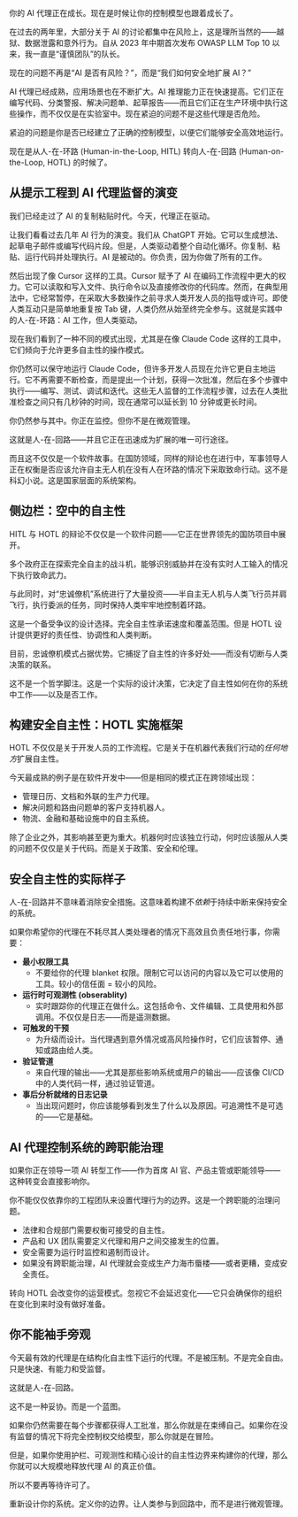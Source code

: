 你的 AI 代理正在成长。现在是时候让你的控制模型也跟着成长了。

在过去的两年里，大部分关于 AI 的讨论都集中在风险上，这是理所当然的——越狱、数据泄露和意外行为。自从 2023 年中期首次发布 OWASP LLM Top 10 以来，我一直是“谨慎团队”的队长。

现在的问题不再是“AI 是否有风险？”，而是“我们如何安全地扩展 AI？”

AI 代理已经成熟，应用场景也在不断扩大。AI 推理能力正在快速提高。它们正在编写代码、分类警报、解决问题单、起草报告——而且它们正在生产环境中执行这些操作，而不仅仅是在实验室中。现在紧迫的问题不是这些代理是否危险。

紧迫的问题是你是否已经建立了正确的控制模型，以便它们能够安全高效地运行。

现在是从人-在-环路 (Human-in-the-Loop, HITL) 转向人-在-回路 (Human-on-the-Loop, HOTL) 的时候了。

## 从提示工程到 AI 代理监督的演变

我们已经走过了 AI 的复制粘贴时代。今天，代理正在驱动。

让我们看看过去几年 AI 行为的演变。我们从 ChatGPT 开始。它可以生成想法、起草电子邮件或编写代码片段。但是，人类驱动着整个自动化循环。你复制、粘贴、运行代码并处理执行。AI 是被动的。你负责，因为你做了所有的工作。

然后出现了像 Cursor 这样的工具。Cursor 赋予了 AI 在编码工作流程中更大的权力。它可以读取和写入文件、执行命令以及直接修改你的代码库。然而，在典型用法中，它经常暂停，在采取大多数操作之前寻求人类开发人员的指导或许可。即使人类互动只是简单地重复按 Tab 键，人类仍然从始至终完全参与。这就是实践中的人-在-环路：AI 工作，但人类驱动。

现在我们看到了一种不同的模式出现，尤其是在像 Claude Code 这样的工具中，它们倾向于允许更多自主性的操作模式。

你仍然可以保守地运行 Claude Code，但许多开发人员现在允许它更自主地运行。它不再需要不断检查，而是提出一个计划，获得一次批准，然后在多个步骤中执行——编写、测试、调试和迭代。这些无人监督的工作流程步骤，过去在人类批准检查之间只有几秒钟的时间，现在通常可以延长到 10 分钟或更长时间。

你仍然参与其中。你正在监控。但你不是在微观管理。

这就是人-在-回路——并且它正在迅速成为扩展的唯一可行途径。

而且这不仅仅是一个软件故事。在国防领域，同样的辩论也在进行中，军事领导人正在权衡是否应该允许自主无人机在没有人在环路的情况下采取致命行动。这不是科幻小说。这是国家层面的系统架构。

## 侧边栏：空中的自主性

HITL 与 HOTL 的辩论不仅仅是一个软件问题——它正在世界领先的国防项目中展开。

多个政府正在探索完全自主的战斗机，能够识别威胁并在没有实时人工输入的情况下执行致命武力。

与此同时，对“忠诚僚机”系统进行了大量投资——半自主无人机与人类飞行员并肩飞行，执行委派的任务，同时保持人类牢牢地控制着环路。

这是一个备受争议的设计选择。完全自主性承诺速度和覆盖范围。但是 HOTL 设计提供更好的责任性、协调性和人类判断。

目前，忠诚僚机模式占据优势。它捕捉了自主性的许多好处——而没有切断与人类决策的联系。

这不是一个哲学脚注。这是一个实际的设计决策，它决定了自主性如何在你的系统中工作——以及是否工作。

## 构建安全自主性：HOTL 实施框架

HOTL 不仅仅是关于开发人员的工作流程。它是关于在机器代表我们行动的*任何地方*扩展自主性。

今天最成熟的例子是在软件开发中——但是相同的模式正在跨领域出现：

* 管理日历、文档和外联的生产力代理。
* 解决问题和路由问题单的客户支持机器人。
* 物流、金融和基础设施中的自主系统。

除了企业之外，其影响甚至更为重大。机器何时应该独立行动，何时应该服从人类的问题不仅仅是关于代码。而是关于政策、安全和伦理。

## **安全自主性的实际样子**

人-在-回路并不意味着消除安全措施。这意味着构建不*依赖*于持续中断来保持安全的系统。

如果你希望你的代理在不耗尽其人类处理者的情况下高效且负责任地行事，你需要：

* **最小权限工具**
  + 不要给你的代理 blanket 权限。限制它可以访问的内容以及它可以使用的工具。较小的信任面 = 较小的风险。
* **运行时可观测性 (obserablity)**
  + 实时跟踪你的代理正在做什么。这包括命令、文件编辑、工具使用和外部调用。不仅仅是日志——而是遥测数据。
* **可触发的干预**
  + 为升级而设计。当代理遇到意外情况或高风险操作时，它们应该暂停、通知或路由给人类。
* **验证管道**
  + 来自代理的输出——尤其是那些影响系统或用户的输出——应该像 CI/CD 中的人类代码一样，通过验证管道。
* **事后分析就绪的日志记录**
  + 当出现问题时，你应该能够看到发生了什么以及原因。可追溯性不是可选的——它是基础。

## AI 代理控制系统的跨职能治理

如果你正在领导一项 AI 转型工作——作为首席 AI 官、产品主管或职能领导——这种转变会直接影响你。

你不能仅仅依靠你的工程团队来设置代理行为的边界。这是一个跨职能的治理问题。

* 法律和合规部门需要权衡可接受的自主性。
* 产品和 UX 团队需要定义代理和用户之间交接发生的位置。
* 安全需要为运行时监控和遏制而设计。
* 如果没有跨职能治理，AI 代理就会变成生产力海市蜃楼——或者更糟，变成安全责任。

转向 HOTL 会改变你的运营模式。忽视它不会延迟变化——它只会确保你的组织在变化到来时没有做好准备。

## **你不能袖手旁观**

今天最有效的代理是在结构化自主性下运行的代理。不是被压制。不是完全自由。只是快速、有能力和受监督。

这就是人-在-回路。

这不是一种妥协。而是一个蓝图。

如果你仍然需要在每个步骤都获得人工批准，那么你就是在束缚自己。如果你在没有监督的情况下将完全控制权交给模型，那么你就是在冒险。

但是，如果你使用护栏、可观测性和精心设计的自主性边界来构建你的代理，那么你就可以大规模地释放代理 AI 的真正价值。

所以不要再等待许可了。

重新设计你的系统。定义你的边界。让人类参与到回路中，而不是进行微观管理。